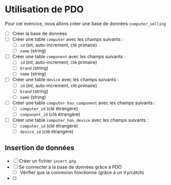 # Utilisation de PDO

Pour cet exercice, nous allons créer une base de données `computer_selling`
- [ ] Créer la base de données
- [ ] Créer une table `computer` avec les champs suivants :
  - [ ] `id` (int, auto-increment, clé primaire)
  - [ ] `name` (string)
- [ ] Créer une table `component` avec les champs suivants :
  - [ ] `id` (int, auto-increment, clé primaire)
  - [ ] `brand` (string)
  - [ ] `name` (string)
- [ ] Créer une table `device` avec les champs suivants :
  - [ ] `id` (int, auto-increment, clé primaire)
  - [ ] `brand` (string)
  - [ ] `name` (string)
- [ ] Créer une table `computer_has_component` avec les champs suivants :
  - [ ] `computer_id` (clé étrangère)
  - [ ] `component_id` (clé étrangère)
- [ ] Créer une table `computer_has_device` avec les champs suivants :
  - [ ] `computer_id` (clé étrangère)
  - [ ] `device_id` (clé étrangère)

## Insertion de données

- [ ] Créer un fichier `insert.php`
- [ ] Se connecter à la base de données grâce à PDO
  - [ ] Vérifier que la connexion fonctionne (grâce à un try/catch)
- [ ] 